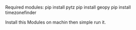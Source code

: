 Required modules:
  pip install pytz 
  pip install geopy
  pip install timezonefinder
  
Install this Modules on machin then simple run it.
